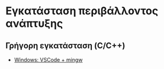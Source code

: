 # Εγκατάσταση περιβάλλοντος ανάπτυξης

## Γρήγορη εγκατάσταση (C/C++)

- [Windows: VSCode + mingw](./fast_setup_vscode_c_cpp.pdf)
